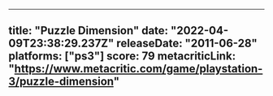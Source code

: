 
---
title: "Puzzle Dimension"
date: "2022-04-09T23:38:29.237Z"
releaseDate: "2011-06-28"
platforms: ["ps3"]
score: 79
metacriticLink: "https://www.metacritic.com/game/playstation-3/puzzle-dimension"
---
